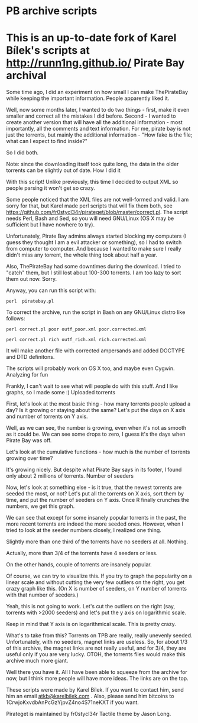 PB archive scripts
=
This is an up-to-date fork of Karel Bílek's scripts at http://runn1ng.github.io/
Pirate Bay archival
=
Some time ago, I did an experiment on how small I can make ThePirateBay while keeping the important information. People apparently liked it.

Well, now some months later, I wanted to do two things - first, make it even smaller and correct all the mistakes I did before. Second - I wanted to create another version that will have all the additional information - most importantly, all the comments and text information. For me, pirate bay is not just the torrents, but mainly the additional information - "How fake is the file; what can I expect to find inside?"

So I did both.

Note: since the downloading itself took quite long, the data in the older torrents can be slightly out of date.
How I did it

With this script! Unlike previously, this time I decided to output XML so people parsing it won't get so crazy.

Some people noticed that the XML files are not well-formed and valid. I am sorry for that, but Karel made perl scripts that will fix them both, see https://github.com/fr0stycl34r/pirateget/blob/master/correct.pl. The script needs Perl, Bash and Sed, so you will need GNU/Linux (OS X may be sufficient but I have nowhere to try).

Unfortunately, Pirate Bay admins always started blocking my computers (I guess they thought I am a evil attacker or something), so I had to switch from computer to computer. And because I wanted to make sure I really didn't miss any torrent, the whole thing took about half a year.

Also, ThePirateBay had some downtimes during the download. I tried to "catch" them, but I still lost about 100-300 torrents. I am too lazy to sort them out now. Sorry.

Anyway, you can run this script with:

    perl  piratebay.pl

To correct the archive, run the script in Bash on any GNU/Linux distro like follows:

    perl correct.pl poor outf_poor.xml poor.corrected.xml

    perl correct.pl rich outf_rich.xml rich.corrected.xml

It will make another file with corrected ampersands and added DOCTYPE and DTD definitons.

The scripts will probably work on OS X too, and maybe even Cygwin.
Analyzing for fun

Frankly, I can't wait to see what will people do with this stuff. And I like graphs, so I made some :)
Uploaded torrents

First, let's look at the most basic thing - how many torrents people upload a day? Is it growing or staying about the same? Let's put the days on X axis and number of torrents on Y axis.

Well, as we can see, the number is growing, even when it's not as smooth as it could be. We can see some drops to zero, I guess it's the days when Pirate Bay was off.

Let's look at the cumulative functions - how much is the number of torrents growing over time?

It's growing nicely. But despite what Pirate Bay says in its footer, I found only about 2 millions of torrents.
Number of seeders

Now, let's look at something else - is it true, that the newest torrents are seeded the most, or not? Let's put all the torrents on X axis, sort them by time, and put the number of seeders on Y axis. Once R finally crunches the numbers, we get this graph.

We can see that except for some insanely popular torrents in the past, the more recent torrents are indeed the more seeded ones. However, when I tried to look at the seeder numbers closely, I realized one thing.

Slightly more than one third of the torrents have no seeders at all. Nothing.

Actually, more than 3/4 of the torrents have 4 seeders or less.

On the other hands, couple of torrents are insanely popular.

Of course, we can try to visualize this. If you try to graph the popularity on a linear scale and without cutting the very few outliers on the right, you get crazy graph like this. (On X is number of seeders, on Y number of torrents with that number of seeders.)

Yeah, this is not going to work. Let's cut the outliers on the right (say, torrents with >2000 seeders) and let's put the y axis on logarithmic scale.

Keep in mind that Y axis is on logarithmical scale. This is pretty crazy.

What's to take from this? Torrents on TPB are really, really unevenly seeded. Unfortunately, with no seeders, magnet links are useless. So, for about 1/3 of this archive, the magnet links are not really useful, and for 3/4, they are useful only if you are very lucky. OTOH, the torrents files would make this archive much more giant.

Well there you have it. All I have been able to squeeze from the archive for now, but I think more people will have more ideas. The links are on the top.

These scripts were made by Karel Bílek. If you want to contact him, send him an email atkb@karelbilek.com . Also, please send him bitcoins to 1CrwjoKxvdbAnPcGzYjpvZ4no4S71neKXT if you want.

Pirateget is maintained by fr0stycl34r
Tactile theme by Jason Long. 
